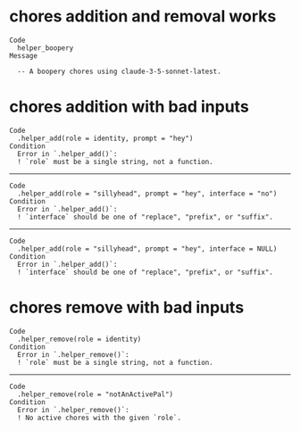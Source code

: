 # chores addition and removal works

    Code
      helper_boopery
    Message
      
      -- A boopery chores using claude-3-5-sonnet-latest. 

# chores addition with bad inputs

    Code
      .helper_add(role = identity, prompt = "hey")
    Condition
      Error in `.helper_add()`:
      ! `role` must be a single string, not a function.

---

    Code
      .helper_add(role = "sillyhead", prompt = "hey", interface = "no")
    Condition
      Error in `.helper_add()`:
      ! `interface` should be one of "replace", "prefix", or "suffix".

---

    Code
      .helper_add(role = "sillyhead", prompt = "hey", interface = NULL)
    Condition
      Error in `.helper_add()`:
      ! `interface` should be one of "replace", "prefix", or "suffix".

# chores remove with bad inputs

    Code
      .helper_remove(role = identity)
    Condition
      Error in `.helper_remove()`:
      ! `role` must be a single string, not a function.

---

    Code
      .helper_remove(role = "notAnActivePal")
    Condition
      Error in `.helper_remove()`:
      ! No active chores with the given `role`.

